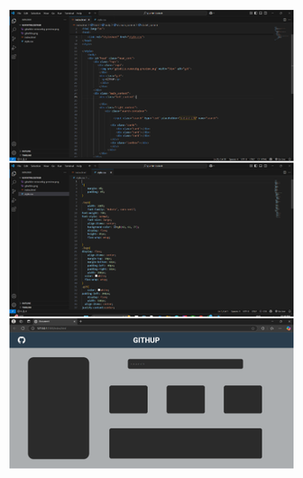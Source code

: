 ![image alt](https://github.com/banupriya1719/guvihtmlcsstask/blob/main/Screenshot%202025-03-20%20134859.png?raw=true)
![image alt](https://github.com/banupriya1719/guvihtmlcsstask/blob/main/Screenshot%202025-03-20%20134917.png?raw=true)
![image alt](https://github.com/banupriya1719/guvihtmlcsstask/blob/main/Screenshot%202025-03-20%20134938.png?raw=true)
